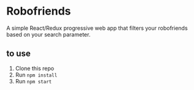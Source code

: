 # Robofriends
A simple React/Redux progressive web app that filters your robofriends based on your search parameter.

## to use
1. Clone this repo
2. Run `npm install`
3. Run `npm start`
